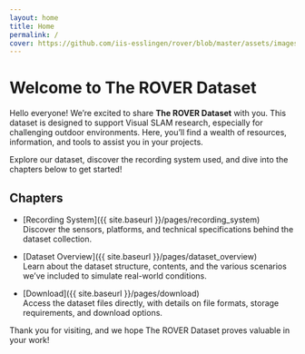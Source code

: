 ```yaml
---
layout: home
title: Home
permalink: /
cover: https://github.com/iis-esslingen/rover/blob/master/assets/images/cover-figure.png
---
```


# Welcome to The ROVER Dataset

Hello everyone! We’re excited to share **The ROVER Dataset** with you. This dataset is designed to support Visual SLAM research, especially for challenging outdoor environments. Here, you’ll find a wealth of resources, information, and tools to assist you in your projects.

Explore our dataset, discover the recording system used, and dive into the chapters below to get started!

## Chapters
- [Recording System]({{ site.baseurl }}/pages/recording_system)  
  Discover the sensors, platforms, and technical specifications behind the dataset collection.

- [Dataset Overview]({{ site.baseurl }}/pages/dataset_overview)  
  Learn about the dataset structure, contents, and the various scenarios we’ve included to simulate real-world conditions.

- [Download]({{ site.baseurl }}/pages/download)  
  Access the dataset files directly, with details on file formats, storage requirements, and download options.

Thank you for visiting, and we hope The ROVER Dataset proves valuable in your work!
